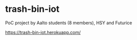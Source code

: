 # trash-bin-iot

PoC project by Aalto students (8 members), HSY and Futurice

https://trash-bin-iot.herokuapp.com/
